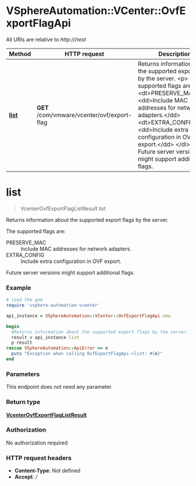 # VSphereAutomation::VCenter::OvfExportFlagApi

All URIs are relative to *http:///rest*

Method | HTTP request | Description
------------- | ------------- | -------------
[**list**](OvfExportFlagApi.md#list) | **GET** /com/vmware/vcenter/ovf/export-flag | Returns information about the supported export flags by the server. &lt;p&gt; The supported flags are: &lt;dl&gt; &lt;dt&gt;PRESERVE_MAC&lt;/dt&gt; &lt;dd&gt;Include MAC addresses for network adapters.&lt;/dd&gt; &lt;dt&gt;EXTRA_CONFIG&lt;/dt&gt; &lt;dd&gt;Include extra configuration in OVF export.&lt;/dd&gt; &lt;/dl&gt; &lt;p&gt; Future server versions might support additional flags.


# **list**
> VcenterOvfExportFlagListResult list

Returns information about the supported export flags by the server. <p> The supported flags are: <dl> <dt>PRESERVE_MAC</dt> <dd>Include MAC addresses for network adapters.</dd> <dt>EXTRA_CONFIG</dt> <dd>Include extra configuration in OVF export.</dd> </dl> <p> Future server versions might support additional flags.

### Example
```ruby
# load the gem
require 'vsphere-automation-vcenter'

api_instance = VSphereAutomation::VCenter::OvfExportFlagApi.new

begin
  #Returns information about the supported export flags by the server. <p> The supported flags are: <dl> <dt>PRESERVE_MAC</dt> <dd>Include MAC addresses for network adapters.</dd> <dt>EXTRA_CONFIG</dt> <dd>Include extra configuration in OVF export.</dd> </dl> <p> Future server versions might support additional flags.
  result = api_instance.list
  p result
rescue VSphereAutomation::ApiError => e
  puts "Exception when calling OvfExportFlagApi->list: #{e}"
end
```

### Parameters
This endpoint does not need any parameter.

### Return type

[**VcenterOvfExportFlagListResult**](VcenterOvfExportFlagListResult.md)

### Authorization

No authorization required

### HTTP request headers

 - **Content-Type**: Not defined
 - **Accept**: */*



